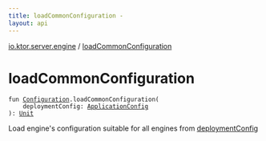 ```yaml
---
title: loadCommonConfiguration - 
layout: api
---
```


<div class='api-docs-breadcrumbs'><a href="index.html">io.ktor.server.engine</a> / <a href="./load-common-configuration.html">loadCommonConfiguration</a></div>

# loadCommonConfiguration

<div class="signature"><code><span class="keyword">fun </span><a href="-base-application-engine/-configuration/index.html"><span class="identifier">Configuration</span></a><span class="symbol">.</span><span class="identifier">loadCommonConfiguration</span><span class="symbol">(</span><br/>&nbsp;&nbsp;&nbsp;&nbsp;<span class="parameterName" id="io.ktor.server.engine$loadCommonConfiguration(io.ktor.server.engine.BaseApplicationEngine.Configuration, io.ktor.config.ApplicationConfig)/deploymentConfig">deploymentConfig</span><span class="symbol">:</span>&nbsp;<a href="../io.ktor.config/-application-config/index.html"><span class="identifier">ApplicationConfig</span></a><br/><span class="symbol">)</span><span class="symbol">: </span><a href="https://kotlinlang.org/api/latest/jvm/stdlib/kotlin/-unit/index.html"><span class="identifier">Unit</span></a></code></div>

Load engine's configuration suitable for all engines from <a href="load-common-configuration.html#io.ktor.server.engine$loadCommonConfiguration(io.ktor.server.engine.BaseApplicationEngine.Configuration, io.ktor.config.ApplicationConfig)/deploymentConfig">deploymentConfig</a>


